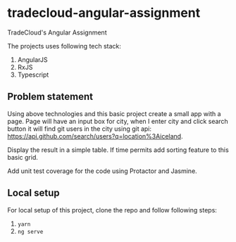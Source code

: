 # tradecloud-angular-assignment
TradeCloud's Angular Assignment

The projects uses following tech stack:
1. AngularJS
2. RxJS
3. Typescript

## Problem statement

Using above technologies and this basic project create a small app with a page. Page will have an input box for city, when I enter city and click search button it will find git users in the city using git api: https://api.github.com/search/users?q=location%3Aiceland.

Display the result in a simple table. If time permits add sorting feature to this basic grid.

Add unit test coverage for the code using Protactor and Jasmine.

## Local setup

For local setup of this project, clone the repo and follow following steps:

1. `yarn`
2. `ng serve`
